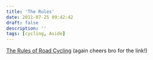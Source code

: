 ```yaml
---
title: 'The Rules'
date: 2011-07-25 09:42:42
draft: false
description: ''
tags: [cycling, Aside]
---
```


[The Rules of Road Cycling](http://www.velominati.com/blog/the-rules/ "The Rules!") (again cheers bro for the link!)
